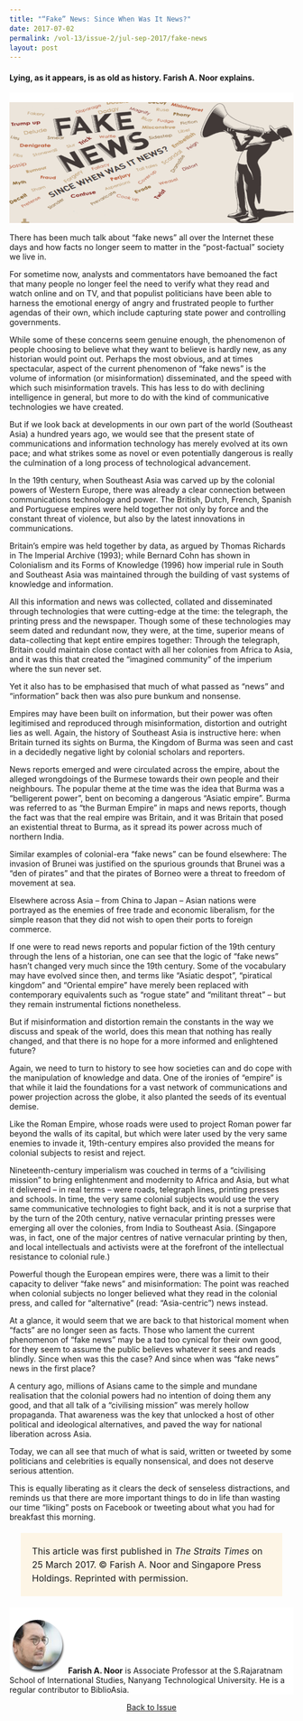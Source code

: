 ```yaml
---
title: "“Fake” News: Since When Was It News?"
date: 2017-07-02
permalink: /vol-13/issue-2/jul-sep-2017/fake-news
layout: post
---
```

#### Lying, as it appears, is as old as history. **Farish A. Noor** explains.

<div style="background-color: white;"><br><img src="/images/Vol-13-issue-2/fake-news/01_fakenews.png"></div>

There has been much talk about “fake news” all over the Internet these days and how facts no longer seem to matter in the “post-factual” society we live in.

For sometime now, analysts and commentators have bemoaned the fact that many people no longer feel the need to verify what they read and watch online and on TV, and that populist politicians have been able to harness the emotional energy of angry and frustrated people to further agendas of their own, which include capturing state power and controlling governments.

While some of these concerns seem genuine enough, the phenomenon of people choosing to believe what they want to believe is hardly new, as any historian would point out. Perhaps the most obvious, and at times spectacular, aspect of the current phenomenon of “fake news” is the volume of information (or misinformation) disseminated, and the speed with which such misinformation travels. This has less to do with declining intelligence in general, but more to do with the kind of communicative technologies we have created.

But if we look back at developments in our own part of the world (Southeast Asia) a hundred years ago, we would see that the present state of communications and information technology has merely evolved at its own pace; and what strikes some as novel or even potentially dangerous is really the culmination of a long process of technological advancement.

In the 19th century, when Southeast Asia was carved up by the colonial powers of Western Europe, there was already a clear connection between communications technology and power. The British, Dutch, French, Spanish and Portuguese empires were held together not only by force and the constant threat of violence, but also by the latest innovations in communications.

Britain’s empire was held together by data, as argued by Thomas Richards in The Imperial Archive (1993); while Bernard Cohn has shown in Colonialism and its Forms of Knowledge (1996) how imperial rule in South and Southeast Asia was maintained through the building of vast systems of knowledge and information.

All this information and news was collected, collated and disseminated through technologies that were cutting-edge at the time: the telegraph, the printing press and the newspaper. Though some of these technologies may seem dated and redundant now, they were, at the time, superior means of data-collecting that kept entire empires together: Through the telegraph, Britain could maintain close contact with all her colonies from Africa to Asia, and it was this that created the “imagined community” of the imperium where the sun never set.

Yet it also has to be emphasised that much of what passed as “news” and “information” back then was also pure bunkum and nonsense.

Empires may have been built on information, but their power was often legitimised and reproduced through misinformation, distortion and outright lies as well. Again, the history of Southeast Asia is instructive here: when Britain turned its sights on Burma, the Kingdom of Burma was seen and cast in a decidedly negative light by colonial scholars and reporters.

News reports emerged and were circulated across the empire, about the alleged wrongdoings of the Burmese towards their own people and their neighbours. The popular theme at the time was the idea that Burma was a “belligerent power”, bent on becoming a dangerous “Asiatic empire”. Burma was referred to as “the Burman Empire” in maps and news reports, though the fact was that the real empire was Britain, and it was Britain that posed an existential threat to Burma, as it spread its power across much of northern India.

Similar examples of colonial-era “fake news” can be found elsewhere: The invasion of Brunei was justified on the spurious grounds that Brunei was a “den of pirates” and that the pirates of Borneo were a threat to freedom of movement at sea.

Elsewhere across Asia – from China to Japan – Asian nations were portrayed as the enemies of free trade and economic liberalism, for the simple reason that they did not wish to open their ports to foreign commerce.

If one were to read news reports and popular fiction of the 19th century through the lens of a historian, one can see that the logic of “fake news” hasn’t changed very much since the 19th century. Some of the vocabulary may have evolved since then, and terms like “Asiatic despot”, “piratical kingdom” and “Oriental empire” have merely been replaced with contemporary equivalents such as “rogue state” and “militant threat” – but they remain instrumental fictions nonetheless.

But if misinformation and distortion remain the constants in the way we discuss and speak of the world, does this mean that nothing has really changed, and that there is no hope for a more informed and enlightened future?

Again, we need to turn to history to see how societies can and do cope with the manipulation of knowledge and data. One of the ironies of “empire” is that while it laid the foundations for a vast network of communications and power projection across the globe, it also planted the seeds of its eventual demise.

Like the Roman Empire, whose roads were used to project Roman power far beyond the walls of its capital, but which were later used by the very same enemies to invade it, 19th-century empires also provided the means for colonial subjects to resist and reject.

Nineteenth-century imperialism was couched in terms of a “civilising mission” to bring enlightenment and modernity to Africa and Asia, but what it delivered – in real terms – were roads, telegraph lines, printing presses and schools. In time, the very same colonial subjects would use the very same communicative technologies to fight back, and it is not a surprise that by the turn of the 20th century, native vernacular printing presses were emerging all over the colonies, from India to Southeast Asia. (Singapore was, in fact, one of the major centres of native vernacular printing by then, and local intellectuals and activists were at the forefront of the intellectual resistance to colonial rule.)

Powerful though the European empires were, there was a limit to their capacity to deliver “fake news” and misinformation: The point was reached when colonial subjects no longer believed what they read in the colonial press, and called for “alternative” (read: “Asia-centric”) news instead.

At a glance, it would seem that we are back to that historical moment when “facts” are no longer seen as facts. Those who lament the current phenomenon of “fake news” may be a tad too cynical for their own good, for they seem to assume the public believes whatever it sees and reads blindly. Since when was this the case? And since when was “fake news” news in the first place?

A century ago, millions of Asians came to the simple and mundane realisation that the colonial powers had no intention of doing them any good, and that all talk of a “civilising mission” was merely hollow propaganda. That awareness was the key that unlocked a host of other political and ideological alternatives, and paved the way for national liberation across Asia.

Today, we can all see that much of what is said, written or tweeted by some politicians and celebrities is equally nonsensical, and does not deserve serious attention.

This is equally liberating as it clears the deck of senseless distractions, and reminds us that there are more important things to do in life than wasting our time “liking” posts on Facebook or tweeting about what you had for breakfast this morning.

<span style="background-colour: #fdf5e6; padding: 20px; margin: 20px; background:#fdf5e6; display:block; font-size:1rem; line-height:1.5rem;">This article was first published in <i>The Straits Times</i> on 25 March 2017. © Farish A. Noor and Singapore Press Holdings. Reprinted with permission.</span>

<div style="background-color: white;">
<br>
<img style="width: 100px; height: 100px;" src="/images/Vol-13-issue-2/fake-news/farish.png">
	<b>Farish A. Noor</b> is Associate Professor at the S.Rajaratnam School of International Studies, Nanyang Technological University. He is a regular contributor to BiblioAsia.
</div>

<a href="/vol-13/issue-2/jul-sep-2017/"><center>Back to Issue</center></a>